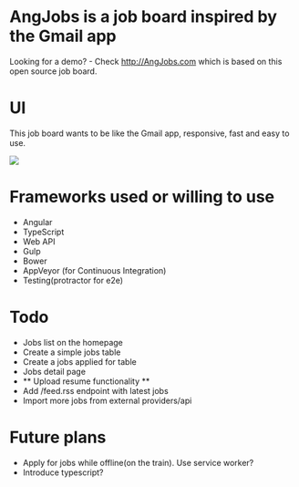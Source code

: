 AngJobs is a job board inspired by the Gmail app
=======

Looking for a demo? - Check http://AngJobs.com which is based on this open source job board.


UI
====

This job board wants to be like the Gmail app, responsive, fast and easy to use. 


![](https://angjobs.com/angjobs-preview.png)

Frameworks used or willing to use
==
- Angular
- TypeScript
- Web API
- Gulp
- Bower
- AppVeyor (for Continuous Integration)
- Testing(protractor for e2e)

Todo
===
+  Jobs list on the homepage
+  Create a simple jobs table
+  Create a jobs applied for table
+  Jobs detail page
+  ** Upload resume functionality **
+ Add  /feed.rss endpoint with latest jobs
+ Import more jobs from external providers/api

Future plans
==
+  Apply for jobs while offline(on the train). Use service worker?
+  Introduce typescript?
